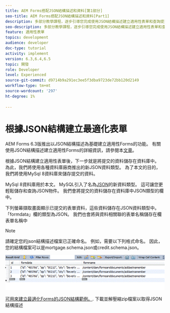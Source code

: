 ```yaml
---
title: AEM Forms搭配JSON結構描述和資料[第1部分]
seo-title: AEM Forms搭配JSON結構描述和資料[Part1]
description: 多部分教學課程，逐步引導您完成使用JSON結構描述建立適用性表單和查詢提交資料的相關步驟。
seo-description: 多部分教學課程，逐步引導您完成使用JSON結構描述建立適用性表單和查詢提交資料的相關步驟。
feature: 適用性表單
topics: development
audience: developer
doc-type: tutorial
activity: implement
version: 6.3,6.4,6.5
topic: 開發
role: Developer
level: Experienced
source-git-commit: d9714b9a291ec3ee5f3dba9723de72bb120d2149
workflow-type: tm+mt
source-wordcount: '297'
ht-degree: 1%

---
```



# 根據JSON結構建立最適化表單


AEM Forms 6.3版推出以JSON結構描述為基礎建立適用性Forms的功能。 有關使用JSON結構描述建立適用性Forms的詳細資訊，請參閱本[文章](https://helpx.adobe.com/experience-manager/6-3/forms/using/adaptive-form-json-schema-form-model.html)。

根據JSON結構建立適用性表單後，下一步就是將提交的資料儲存在資料庫中。 為此，我們將使用各種資料庫廠商推出的新JSON資料類型。 為了本文的目的，我們將使用MySql 8資料庫來儲存提交的資料。

MySql 8資料庫用於本文。 MySQL引入了名為[JSON](https://dev.mysql.com/doc/refman/8.0/en/json.html)的新資料類型。 這可讓您更輕鬆儲存和查詢JSON物件。 我們會將提交的資料儲存在資料庫中JSON類型的欄中。

下列螢幕擷取畫面顯示已提交的表單資料，這些資料儲存在JSON資料類型中。 「formdata」欄的類型為JSON。 我們也會將與資料相關聯的表單名稱儲存在欄表單名稱中

>[!NOTE]
>
>請確定您的json結構描述檔案已正確命名。 例如，需要以下列格式命名。 因此，您的結構檔案可以是mortgage.schema.json或credit.schema.json。


![資料儲存](assets/datastored.gif)


[可用來建立最適化Forms的JSON結構範例。](assets/samplejsonschemas.zip). 下載並解壓縮zip檔案以取得JSON結構描述

